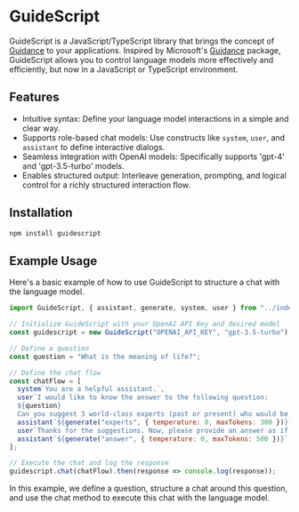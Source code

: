 
# GuideScript

GuideScript is a JavaScript/TypeScript library that brings the concept of [Guidance](https://github.com/microsoft/guidance) to your applications. Inspired by Microsoft's [Guidance](https://github.com/microsoft/guidance) package, GuideScript allows you to control language models more effectively and efficiently, but now in a JavaScript or TypeScript environment.

## Features

- Intuitive syntax: Define your language model interactions in a simple and clear way.
- Supports role-based chat models: Use constructs like `system`, `user`, and `assistant` to define interactive dialogs.
- Seamless integration with OpenAI models: Specifically supports 'gpt-4' and 'gpt-3.5-turbo' models.
- Enables structured output: Interleave generation, prompting, and logical control for a richly structured interaction flow.

## Installation

```bash
npm install guidescript
```

## Example Usage

Here's a basic example of how to use GuideScript to structure a chat with the language model.

```javascript
import GuideScript, { assistant, generate, system, user } from "../index";

// Initialize GuideScript with your OpenAI API Key and desired model
const guidescript = new GuideScript("OPENAI_API_KEY", "gpt-3.5-turbo");

// Define a question
const question = "What is the meaning of life?";

// Define the chat flow
const chatFlow = [
  system`You are a helpful assistant.`,
  user`I would like to know the answer to the following question:
  ${question}
  Can you suggest 3 world-class experts (past or present) who would be great at answering this question? Please don't provide an answer or comment on the question at this point.`,
  assistant`${generate("experts", { temperature: 0, maxTokens: 300 })}`,
  user`Thanks for the suggestions. Now, please provide an answer as if these experts had collaborated in writing a joint anonymous answer. Their identities should not be revealed, and it should not be obvious that a panel of experts provided the answer. If the experts would disagree, present their different positions as alternatives in the answer itself (e.g., 'Some might argue... others might argue...'). Begin your answer with the word "ANSWER:"`,
  assistant`${generate("answer", { temperature: 0, maxTokens: 500 })}`,
];

// Execute the chat and log the response
guidescript.chat(chatFlow).then(response => console.log(response));
```

In this example, we define a question, structure a chat around this question, and use the chat method to execute this chat with the language model.

